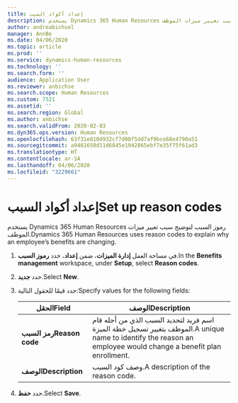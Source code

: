 ```yaml
---
title: إعداد أكواد السبب
description: يستخدم Dynamics 365 Human Resources رموز السبب لتوضيح سبب تغيير ميزات الموظف.
author: andreabichsel
manager: AnnBe
ms.date: 04/06/2020
ms.topic: article
ms.prod: ''
ms.service: dynamics-human-resources
ms.technology: ''
ms.search.form: ''
audience: Application User
ms.reviewer: anbichse
ms.search.scope: Human Resources
ms.custom: 7521
ms.assetid: ''
ms.search.region: Global
ms.author: anbichse
ms.search.validFrom: 2020-02-03
ms.dyn365.ops.version: Human Resources
ms.openlocfilehash: 63f31e810d932cf7d08f5dd7af9bce68e4790a51
ms.sourcegitcommit: a9461650d11d6845e1942865ebf7e35f75f61ad3
ms.translationtype: HT
ms.contentlocale: ar-SA
ms.lasthandoff: 04/06/2020
ms.locfileid: "3229661"
---
```

# <a name="set-up-reason-codes"></a><span data-ttu-id="f0f66-103">إعداد أكواد السبب</span><span class="sxs-lookup"><span data-stu-id="f0f66-103">Set up reason codes</span></span>

<span data-ttu-id="f0f66-104">يستخدم Dynamics 365 Human Resources رموز السبب لتوضيح سبب تغيير ميزات الموظف.</span><span class="sxs-lookup"><span data-stu-id="f0f66-104">Dynamics 365 Human Resources uses reason codes to explain why an employee’s benefits are changing.</span></span> 

1. <span data-ttu-id="f0f66-105">في مساحة العمل **إدارة الميزات**، ضمن **إعداد**، حدد **رموز السبب**.</span><span class="sxs-lookup"><span data-stu-id="f0f66-105">In the **Benefits management** workspace, under **Setup**, select **Reason codes**.</span></span>

2. <span data-ttu-id="f0f66-106">حدد **جديد**.</span><span class="sxs-lookup"><span data-stu-id="f0f66-106">Select **New**.</span></span>

3. <span data-ttu-id="f0f66-107">حدد قيمًا للحقول التالية:</span><span class="sxs-lookup"><span data-stu-id="f0f66-107">Specify values for the following fields:</span></span>

   | <span data-ttu-id="f0f66-108">الحقل</span><span class="sxs-lookup"><span data-stu-id="f0f66-108">Field</span></span> | <span data-ttu-id="f0f66-109">‏‏الوصف</span><span class="sxs-lookup"><span data-stu-id="f0f66-109">Description</span></span> |
   | --- | --- |
   | <span data-ttu-id="f0f66-110">**رمز السبب**</span><span class="sxs-lookup"><span data-stu-id="f0f66-110">**Reason code**</span></span> | <span data-ttu-id="f0f66-111">اسم فريد لتحديد السبب الذي من أجله قام الموظف بتغيير تسجيل خطة الميزة.</span><span class="sxs-lookup"><span data-stu-id="f0f66-111">A unique name to identify the reason an employee would change a benefit plan enrollment.</span></span> |
   | <span data-ttu-id="f0f66-112">**‏‏الوصف**</span><span class="sxs-lookup"><span data-stu-id="f0f66-112">**Description**</span></span> | <span data-ttu-id="f0f66-113">وصف كود السبب.</span><span class="sxs-lookup"><span data-stu-id="f0f66-113">A description of the reason code.</span></span> |

4. <span data-ttu-id="f0f66-114">حدد **حفظ**.</span><span class="sxs-lookup"><span data-stu-id="f0f66-114">Select **Save**.</span></span> 
